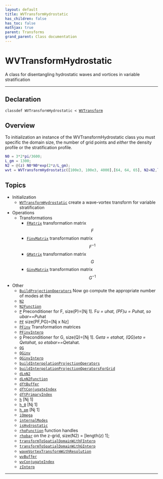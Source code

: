 ```yaml
---
layout: default
title: WVTransformHydrostatic
has_children: false
has_toc: false
mathjax: true
parent: Transforms
grand_parent: Class documentation
---
```


#  WVTransformHydrostatic

A class for disentangling hydrostatic waves and vortices in variable stratification


---

## Declaration

<div class="language-matlab highlighter-rouge"><div class="highlight"><pre class="highlight"><code>classdef WVTransformHydrostatic < <a href="/classes/wvtransform/" title="WVTransform">WVTransform</a></code></pre></div></div>

## Overview
 
  To initialization an instance of the WVTransformHydrostatic class you
  must specific the domain size, the number of grid points and *either*
  the density profile or the stratification profile.
  
  ```matlab
  N0 = 3*2*pi/3600;
  L_gm = 1300;
  N2 = @(z) N0*N0*exp(2*z/L_gm);
  wvt = WVTransformHydrostatic([100e3, 100e3, 4000],[64, 64, 65], N2=N2,latitude=30);
  ```
 
   
  


## Topics
+ Initialization
  + [`WVTransformHydrostatic`](/classes/transforms/wvtransformhydrostatic/wvtransformhydrostatic.html) create a wave-vortex transform for variable stratification
+ Operations
  + Transformations
    + [`FMatrix`](/classes/transforms/wvtransformhydrostatic/fmatrix.html) transformation matrix $$F$$
    + [`FinvMatrix`](/classes/transforms/wvtransformhydrostatic/finvmatrix.html) transformation matrix $$F^{-1}$$
    + [`GMatrix`](/classes/transforms/wvtransformhydrostatic/gmatrix.html) transformation matrix $$G$$
    + [`GinvMatrix`](/classes/transforms/wvtransformhydrostatic/ginvmatrix.html) transformation matrix $$G^{-1}$$
+ Other
  + [`BuildProjectionOperators`](/classes/transforms/wvtransformhydrostatic/buildprojectionoperators.html) Now go compute the appropriate number of modes at the
  + [`N2`](/classes/transforms/wvtransformhydrostatic/n2.html) 
  + [`N2Function`](/classes/transforms/wvtransformhydrostatic/n2function.html) 
  + [`P`](/classes/transforms/wvtransformhydrostatic/p.html) Preconditioner for F, size(P)=[Nj 1]. F*u = uhat, (PF)*u = P*uhat, so ubar==P*uhat
  + [`PF`](/classes/transforms/wvtransformhydrostatic/pf.html) size(PF,PG)=[Nj x Nz]
  + [`PFinv`](/classes/transforms/wvtransformhydrostatic/pfinv.html) Transformation matrices
  + [`PFinvInterp`](/classes/transforms/wvtransformhydrostatic/pfinvinterp.html) 
  + [`Q`](/classes/transforms/wvtransformhydrostatic/q.html) Preconditioner for G, size(Q)=[Nj 1]. G*eta = etahat, (QG)*eta = Q*etahat, so etabar==Q*etahat.
  + [`QG`](/classes/transforms/wvtransformhydrostatic/qg.html) 
  + [`QGinv`](/classes/transforms/wvtransformhydrostatic/qginv.html) 
  + [`QGinvInterp`](/classes/transforms/wvtransformhydrostatic/qginvinterp.html) 
  + [`buildInterpolationProjectionOperators`](/classes/transforms/wvtransformhydrostatic/buildinterpolationprojectionoperators.html) 
  + [`buildInterpolationProjectionOperatorsForGrid`](/classes/transforms/wvtransformhydrostatic/buildinterpolationprojectionoperatorsforgrid.html) 
  + [`dLnN2`](/classes/transforms/wvtransformhydrostatic/dlnn2.html) 
  + [`dLnN2Function`](/classes/transforms/wvtransformhydrostatic/dlnn2function.html) 
  + [`dftBuffer`](/classes/transforms/wvtransformhydrostatic/dftbuffer.html) 
  + [`dftConjugateIndex`](/classes/transforms/wvtransformhydrostatic/dftconjugateindex.html) 
  + [`dftPrimaryIndex`](/classes/transforms/wvtransformhydrostatic/dftprimaryindex.html) 
  + [`h`](/classes/transforms/wvtransformhydrostatic/h.html) [Nj 1]
  + [`h_0`](/classes/transforms/wvtransformhydrostatic/h_0.html) [Nj 1]
  + [`h_pm`](/classes/transforms/wvtransformhydrostatic/h_pm.html) [Nj 1]
  + [`iOmega`](/classes/transforms/wvtransformhydrostatic/iomega.html) 
  + [`internalModes`](/classes/transforms/wvtransformhydrostatic/internalmodes.html) 
  + [`isHydrostatic`](/classes/transforms/wvtransformhydrostatic/ishydrostatic.html) 
  + [`rhoFunction`](/classes/transforms/wvtransformhydrostatic/rhofunction.html) function handles
  + [`rhobar`](/classes/transforms/wvtransformhydrostatic/rhobar.html) on the z-grid, size(N2) = [length(z) 1];
  + [`transformToSpatialDomainWithFInterp`](/classes/transforms/wvtransformhydrostatic/transformtospatialdomainwithfinterp.html) 
  + [`transformToSpatialDomainWithGInterp`](/classes/transforms/wvtransformhydrostatic/transformtospatialdomainwithginterp.html) 
  + [`waveVortexTransformWithResolution`](/classes/transforms/wvtransformhydrostatic/wavevortextransformwithresolution.html) 
  + [`wvBuffer`](/classes/transforms/wvtransformhydrostatic/wvbuffer.html) 
  + [`wvConjugateIndex`](/classes/transforms/wvtransformhydrostatic/wvconjugateindex.html) 
  + [`zInterp`](/classes/transforms/wvtransformhydrostatic/zinterp.html) 


---